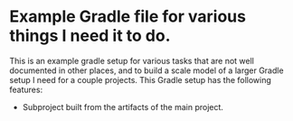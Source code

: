 Example Gradle file for various things I need it to do.
=======================================================

This is an example gradle setup for various tasks that are not well documented in other places, and to build a scale model of a larger Gradle setup I need for a couple projects.
This Gradle setup has the following features:
* Subproject built from the artifacts of the main project.
